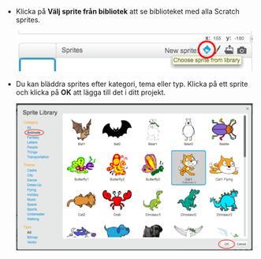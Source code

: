 + Klicka på **Välj sprite från bibliotek** att se biblioteket med alla Scratch sprites.
    
    ![skärmdump](images/sprite-library.png)

+ Du kan bläddra sprites efter kategori, tema eller typ. Klicka på ett sprite och klicka på **OK** att lägga till det i ditt projekt.
    
    ![skärmdump](images/sprite-choose.png)